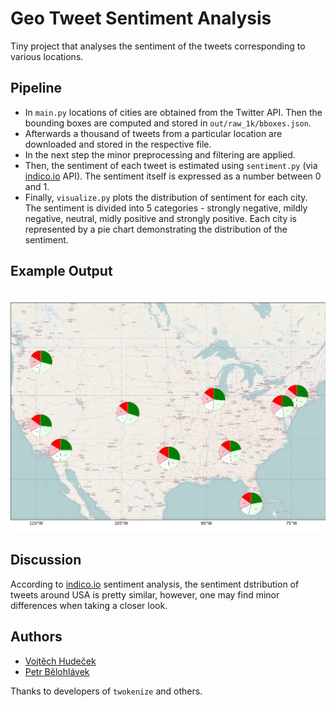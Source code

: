 # Geo Tweet Sentiment Analysis
Tiny project that analyses the sentiment of the tweets corresponding to various locations.

## Pipeline
- In `main.py` locations of cities are obtained from the Twitter API. Then the bounding boxes are computed and stored in `out/raw_1k/bboxes.json`.
- Afterwards a thousand of tweets from a particular location are downloaded and stored in the respective file.
- In the next step the minor preprocessing and filtering are applied.
- Then, the sentiment of each tweet is estimated using `sentiment.py` (via [indico.io](https://indico.io/) API). The sentiment itself is expressed as a number between 0 and 1.
- Finally, `visualize.py` plots the distribution of sentiment for each city. The sentiment is divided into 5 categories - strongly negative, mildly negative, neutral, midly positive and strongly positive. Each city is represented by a pie chart demonstrating the distribution of the sentiment.

## Example Output
![USA Tweet Sentiment](https://raw.githubusercontent.com/vojtsek/twitter-sentiment/master/awesome_result2.jpg "USA Tweet Sentiment")

## Discussion
According to [indico.io](https://indico.io/) sentiment analysis, the sentiment dstribution of tweets around USA is pretty similar, however, one may find minor differences when taking a closer look.

## Authors
- [Vojtěch Hudeček](https://github.com/vojtsek)
- [Petr Bělohlávek](https://github.com/petrbel)

Thanks to developers of `twokenize` and others.
